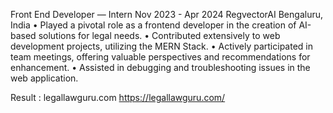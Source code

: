 Front End Developer — Intern Nov 2023 - Apr 2024
RegvectorAI Bengaluru, India
• Played a pivotal role as a frontend developer in the creation of AI-based solutions for legal needs.
• Contributed extensively to web development projects, utilizing the MERN Stack.
• Actively participated in team meetings, offering valuable perspectives and recommendations for enhancement.
• Assisted in debugging and troubleshooting issues in the web application.

Result : legallawguru.com
https://legallawguru.com/
